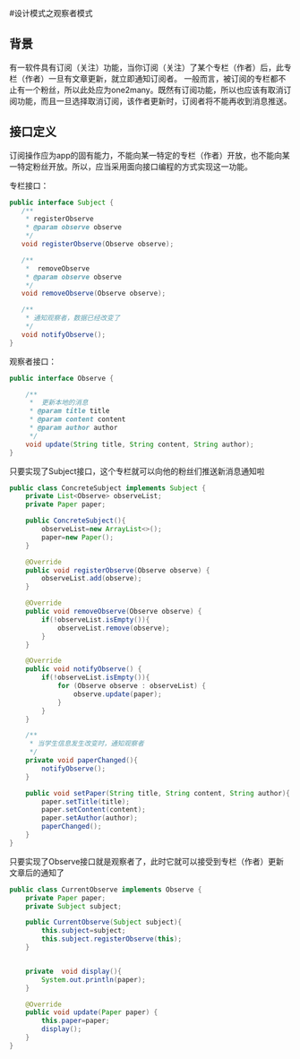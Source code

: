 #设计模式之观察者模式
## 背景
有一软件具有订阅（关注）功能，当你订阅（关注）了某个专栏（作者）后，此专栏（作者）一旦有文章更新，就立即通知订阅者。
一般而言，被订阅的专栏都不止有一个粉丝，所以此处应为one2many。既然有订阅功能，所以也应该有取消订阅功能，而且一旦选择取消订阅，该作者更新时，订阅者将不能再收到消息推送。
## 接口定义
订阅操作应为app的固有能力，不能向某一特定的专栏（作者）开放，也不能向某一特定粉丝开放。所以，应当采用面向接口编程的方式实现这一功能。

专栏接口：
```java
public interface Subject {
   /**
    * registerObserve
    * @param observe observe
    */
   void registerObserve(Observe observe);

   /**
    *  removeObserve
    * @param observe observe
    */
   void removeObserve(Observe observe);

   /**
    * 通知观察者，数据已经改变了
    */
   void notifyObserve();
}
```
观察者接口：
```java
public interface Observe {

    /**
     *  更新本地的消息
     * @param title title
     * @param content content
     * @param author author
     */
    void update(String title, String content, String author);
}
```
只要实现了Subject接口，这个专栏就可以向他的粉丝们推送新消息通知啦
```java
public class ConcreteSubject implements Subject {
    private List<Observe> observeList;
    private Paper paper;

    public ConcreteSubject(){
        observeList=new ArrayList<>();
        paper=new Paper();
    }

    @Override
    public void registerObserve(Observe observe) {
        observeList.add(observe);
    }

    @Override
    public void removeObserve(Observe observe) {
        if(!observeList.isEmpty()){
            observeList.remove(observe);
        }
    }

    @Override
    public void notifyObserve() {
        if(!observeList.isEmpty()){
            for (Observe observe : observeList) {
                observe.update(paper);
            }
        }
    }

    /**
     * 当学生信息发生改变时，通知观察者
     */
    private void paperChanged(){
        notifyObserve();
    }

    public void setPaper(String title, String content, String author){
        paper.setTitle(title);
        paper.setContent(content);
        paper.setAuthor(author);
        paperChanged();
    }
}
```
只要实现了Observe接口就是观察者了，此时它就可以接受到专栏（作者）更新文章后的通知了
```java
public class CurrentObserve implements Observe {
    private Paper paper;
    private Subject subject;

    public CurrentObserve(Subject subject){
        this.subject=subject;
        this.subject.registerObserve(this);
    }


    private  void display(){
        System.out.println(paper);
    }

    @Override
    public void update(Paper paper) {
        this.paper=paper;
        display();
    }
}
```
